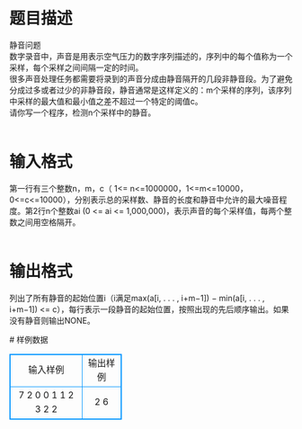 # 

 
 # 题目描述 
<p>
静音问题<br>数字录音中，声音是用表示空气压力的数字序列描述的，序列中的每个值称为一个采样，每个采样之间间隔一定的时间。<br>很多声音处理任务都需要将录到的声音分成由静音隔开的几段非静音段。为了避免分成过多或者过少的非静音段，静音通常是这样定义的：m个采样的序列，该序列中采样的最大值和最小值之差不超过一个特定的阈值c。<br>请你写一个程序，检测n个采样中的静音。<br><br></p> 

 
 # 输入格式 
<p>
第一行有三个整数n，m，c（ 1<= n<=1000000，1<=m<=10000， 0<=c<=10000），分别表示总的采样数、静音的长度和静音中允许的最大噪音程度。第2行n个整数ai (0 <= ai  <= 1,000,000)，表示声音的每个采样值，每两个整数之间用空格隔开。<br><br></p> 

 
 # 输出格式 
<p>
列出了所有静音的起始位置i（i满足max(a[i, . . . , i+m&#8722;1]) &#8722; min(a[i, . . . , i+m&#8722;1]) <= c），每行表示一段静音的起始位置，按照出现的先后顺序输出。如果没有静音则输出NONE。<br></p> 
# 样例数据
<style>
        table,table tr th, table tr td { border:1px solid #0094ff; }
        table { width: 200px; min-height: 25px; line-height: 25px; text-align: center; border-collapse: collapse;}   
    </style>
<table>
	<tr>
		<td>输入样例</td>
		<td>输出样例</td>
	</tr>
<tr><td>7 2 0
0 1 1 2 3 2 2
</td><td>2
6</td></tr></table>
